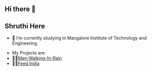 ## Hi there 👋

## Shruthi Here



- 🔭 I’m currently studying in Mangalore Institute of Technology and Engineering.
<!-- 🌱 I’m currently learning ...
- 👯 I’m looking to collaborate on ...
- 🤔 I’m looking for help with ...
- 💬 Ask me about ...
- 📫 How to reach me: ...
- 😄 Pronouns: ...
- ⚡ Fun fact: ...-->
- My Projects are:<br/>
- 🚶‍♂️<a href="https://github.com/Shruthirao04/Man-Walking-In-Rain">Man-Walking-In-Rain</a>
- 🚶‍♂️<a href="https://github.com/Shruthirao04/FeedIndia">Feed India</a>
